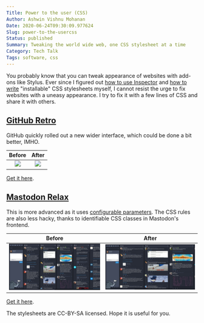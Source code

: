 ```yaml
---
Title: Power to the user (CSS)
Author: Ashwin Vishnu Mohanan
Date: 2020-06-24T09:30:09.977624
Slug: power-to-the-usercss
Status: published
Summary: Tweaking the world wide web, one CSS stylesheet at a time
Category: Tech Talk
Tags: software, css
---
```


You probably know that you can tweak appearance of websites with add-ons like
Stylus.  Ever since I figured out [how to use
Inspector](https://developer.mozilla.org/en-US/docs/Tools/Page_Inspector) and
[how to write](https://github.com/openstyles/stylus/wiki/Writing-styles)
"installable" CSS stylesheets myself, I cannot resist the urge to fix websites
with a uneasy appearance. I try to fix it with a few lines of CSS and share it
with others.

## [GitHub Retro][gh-retro]

GitHub quickly rolled out a new wider interface, which could be done a bit better,
IMHO.

|                                                            Before                                                            |                                                            After                                                             |
| :--------------------------------------------------------------------------------------------------------------------------: | :--------------------------------------------------------------------------------------------------------------------------: |
| <img src="https://user-images.githubusercontent.com/9155111/85446389-ac604900-b594-11ea-8a1f-1018031719e0.png" width="100%"> | <img src="https://user-images.githubusercontent.com/9155111/85515309-42c85500-b5fd-11ea-94d1-057e972bdc8c.png" width="100%"> |

[Get it here][gh-retro].

## [Mastodon Relax][mr-relax]

This is more advanced as it uses [configurable
parameters](https://github.com/FirefoxBar/xStyle/wiki/Style-format#use-advanced-options-in-styles).
The CSS rules are also less hacky, thanks to identifiable CSS classes in
Mastodon's frontend.

|                                              Before                                               |                                              After                                              |
| :-----------------------------------------------------------------------------------------------: | :---------------------------------------------------------------------------------------------: |
| ![mr-before](https://raw.githubusercontent.com/ashwinvis/mastodon-relax/master/images/before.png) | ![mr-after](https://raw.githubusercontent.com/ashwinvis/mastodon-relax/master/images/after.png) |

[Get it here][mr-relax].

The stylesheets are CC-BY-SA licensed. Hope it is useful for you.

[gh-retro]: https://gist.github.com/ashwinvis/569e7814ff91f52807554789afa7f107
[mr-relax]: https://github.com/ashwinvis/mastodon-relax
